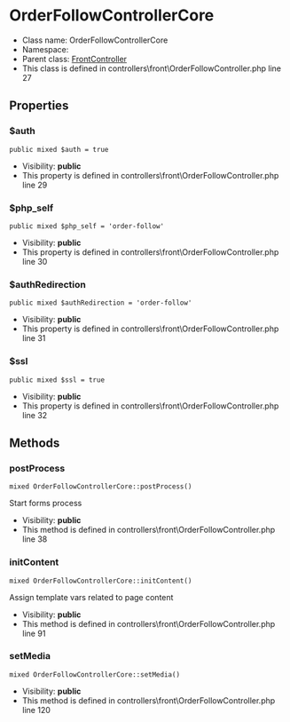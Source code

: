 OrderFollowControllerCore
===============






* Class name: OrderFollowControllerCore
* Namespace: 
* Parent class: [FrontController](FrontControllerCore)
* This class is defined in controllers\front\OrderFollowController.php line 27





Properties
----------


### $auth

    public mixed $auth = true





* Visibility: **public**
* This property is defined in controllers\front\OrderFollowController.php line 29


### $php_self

    public mixed $php_self = 'order-follow'





* Visibility: **public**
* This property is defined in controllers\front\OrderFollowController.php line 30


### $authRedirection

    public mixed $authRedirection = 'order-follow'





* Visibility: **public**
* This property is defined in controllers\front\OrderFollowController.php line 31


### $ssl

    public mixed $ssl = true





* Visibility: **public**
* This property is defined in controllers\front\OrderFollowController.php line 32


Methods
-------


### postProcess

    mixed OrderFollowControllerCore::postProcess()

Start forms process



* Visibility: **public**
* This method is defined in controllers\front\OrderFollowController.php line 38




### initContent

    mixed OrderFollowControllerCore::initContent()

Assign template vars related to page content



* Visibility: **public**
* This method is defined in controllers\front\OrderFollowController.php line 91




### setMedia

    mixed OrderFollowControllerCore::setMedia()





* Visibility: **public**
* This method is defined in controllers\front\OrderFollowController.php line 120



